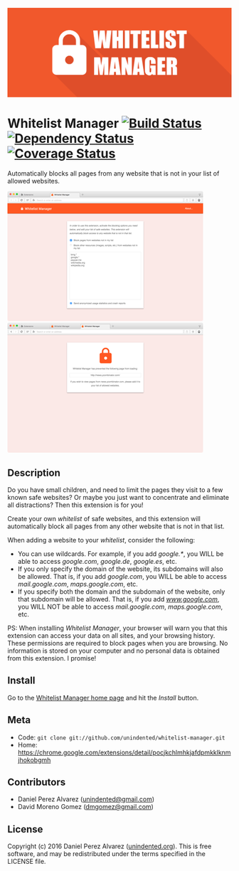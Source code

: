 ![Whitelist Manager](src/assets/promo_1400.png)

# Whitelist Manager [![Build Status](https://img.shields.io/travis/unindented/whitelist-manager.svg)](http://travis-ci.org/unindented/whitelist-manager) [![Dependency Status](https://img.shields.io/gemnasium/unindented/whitelist-manager.svg)](https://gemnasium.com/unindented/whitelist-manager) [![Coverage Status](https://img.shields.io/coveralls/unindented/whitelist-manager.svg)](https://coveralls.io/r/unindented/whitelist-manager)

Automatically blocks all pages from any website that is not in your list of allowed websites.

![Right-click on an image...](src/assets/screenshot_small_1.png) ![And get your palette of colors!](src/assets/screenshot_small_2.png)


## Description

Do you have small children, and need to limit the pages they visit to a few known safe websites? Or maybe you just want to concentrate and eliminate all distractions? Then this extension is for you!

Create your own _whitelist_ of safe websites, and this extension will automatically block all pages from any other website that is not in that list.

When adding a website to your _whitelist_, consider the following:

  * You can use wildcards. For example, if you add _google.\*_, you WILL be able to access _google.com_, _google.de_, _google.es_, etc.
  * If you only specify the domain of the website, its subdomains will also be allowed. That is, if you add _google.com_, you WILL be able to access _mail.google.com_, _maps.google.com_, etc.
  * If you specify both the domain and the subdomain of the website, only that subdomain will be allowed. That is, if you add _www.google.com_, you WILL NOT be able to access _mail.google.com_, _maps.google.com_, etc.

PS: When installing _Whitelist Manager_, your browser will warn you that this extension can access your data on all sites, and your browsing history. These permissions are required to block pages when you are browsing. No information is stored on your computer and no personal data is obtained from this extension. I promise!


## Install

Go to the [Whitelist Manager home page](https://chrome.google.com/extensions/detail/pocjkchlmhkjafdpmkklknmjhokobgmh) and hit the _Install_ button.


## Meta

* Code: `git clone git://github.com/unindented/whitelist-manager.git`
* Home: <https://chrome.google.com/extensions/detail/pocjkchlmhkjafdpmkklknmjhokobgmh>


## Contributors

* Daniel Perez Alvarez ([unindented@gmail.com](mailto:unindented@gmail.com))
* David Moreno Gomez ([dmgomez@gmail.com](mailto:dmgomez@gmail.com))


## License

Copyright (c) 2016 Daniel Perez Alvarez ([unindented.org](https://unindented.org/)). This is free software, and may be redistributed under the terms specified in the LICENSE file.
